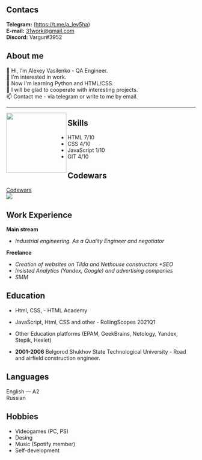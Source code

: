 ## Contacs
**Telegram:** (https://t.me/a_lev5ha)    
**E-mail:** 31work@gmail.com    
**Discord:** Vargur#3952    

## About me
👋 Hi, I'm Alexey Vasilenko - QA Engineer.   
👀 I'm interested in work.   
🌱 Now I'm learning Python and HTML/CSS.   
💞️ I will be glad to cooperate with interesting projects.   
📫 Contact me - via telegram or write to me by email.   

----
<img height="160em" align="left" src="https://github-readme-stats.vercel.app/api/top-langs/?username=1ev5ha&layout=compact&theme=buefy&hide_border=none"/> 


## Skills    
* HTML 7/10   
* CSS 4/10      
* JavaScript 1/10    
* GIT 4/10  

## Codewars
[Codewars](https://www.codewars.com/users/Vargur31rus)   
![](https://www.codewars.com/users/Vargur31rus/badges/large)

## Work Experience
**Main stream**
* *Industrial engineering. As a Quality Engineer and negotiator* 

**Freelance**
* *Creation of websites on Tilda and Nethouse constructors +SEO*
* *Insisted Analytics (Yandex, Google) and advertising companies*
* *SMM*

## Education
* Html, CSS, - HTML Academy
* JavaScript, Html, CSS and other - RollingScopes 2021Q1
* Other Education platforms (EPAM, GeekBrains, Netology, Yandex, Stepik, Hexlet)

* **2001-2006** Belgorod Shukhov State Technological University -
Road and airfield construction engineer.

## Languages
English — A2 \
Russian

## Hobbies
* Videogames (PC, PS)
* Desing 
* Music (Spotify member)
* Self-development



